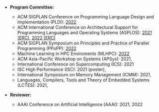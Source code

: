 - **Program Committee:** 
	- ACM SIGPLAN Conference on Programming Language Design and Implementation (PLDI): [2022](https://pldi22.sigplan.org/)
	- ACM International Conference on Architectural Support for Programming Languages and Operating Systems (ASPLOS): [2021 (ERC)](https://asplos-conference.org/2021/index.html), [2022 (ERC)](https://asplos-conference.org/)
	- ACM SIGPLAN Symposium on Principles and Practice of Parallel Programming (PPoPP): [2022](https://ppopp22.sigplan.org/)
	- Machine Learning in HPC Enviroments (MLHPC): [2022](https://ornl.github.io/MLHPC/index.html)
	- ACM Asia-Pacific Workshop on Systems (APSys): 2021, 
	- International Conference on Supercomputing (ICS): 2021
	- ISC High Performance (ISC): 2021 (poster), 
	- International Symposium on Memory Management (ICMM): 2021, 
	- Languages, Compilers, Tools and Theory of Embedded Systems (LCTES): 2021, 


- **Reviewer:** 
	- AAAI Conference on Artificial Intelligence (AAAI): 2021, 2022 